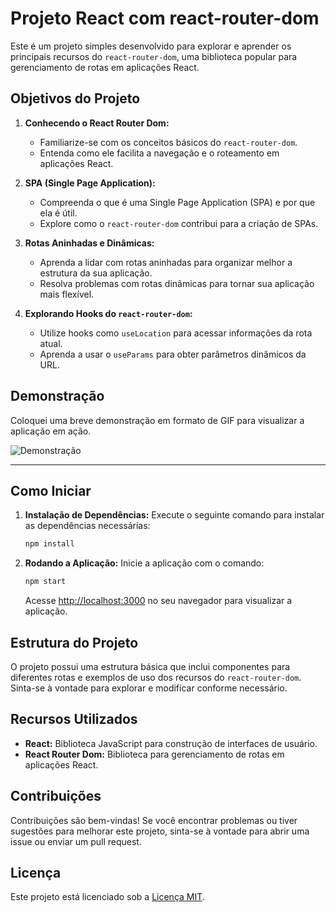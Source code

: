 # Projeto React com react-router-dom

Este é um projeto simples desenvolvido para explorar e aprender os principais recursos do `react-router-dom`, uma biblioteca popular para gerenciamento de rotas em aplicações React.

## Objetivos do Projeto

1. **Conhecendo o React Router Dom:**
   - Familiarize-se com os conceitos básicos do `react-router-dom`.
   - Entenda como ele facilita a navegação e o roteamento em aplicações React.

2. **SPA (Single Page Application):**
   - Compreenda o que é uma Single Page Application (SPA) e por que ela é útil.
   - Explore como o `react-router-dom` contribui para a criação de SPAs.

3. **Rotas Aninhadas e Dinâmicas:**
   - Aprenda a lidar com rotas aninhadas para organizar melhor a estrutura da sua aplicação.
   - Resolva problemas com rotas dinâmicas para tornar sua aplicação mais flexível.

4. **Explorando Hooks do `react-router-dom`:**
   - Utilize hooks como `useLocation` para acessar informações da rota atual.
   - Aprenda a usar o `useParams` para obter parâmetros dinâmicos da URL.

## Demonstração

Coloquei uma breve demonstração em formato de GIF para visualizar a aplicação em ação.

![Demonstração](https://i.imgur.com/GSVYpDV.gif)

---

## Como Iniciar

1. **Instalação de Dependências:**
   Execute o seguinte comando para instalar as dependências necessárias:

   ```bash
   npm install
   ```

2. **Rodando a Aplicação:**
   Inicie a aplicação com o comando:

   ```bash
   npm start
   ```

   Acesse [http://localhost:3000](http://localhost:3000) no seu navegador para visualizar a aplicação.

## Estrutura do Projeto

O projeto possui uma estrutura básica que inclui componentes para diferentes rotas e exemplos de uso dos recursos do `react-router-dom`. Sinta-se à vontade para explorar e modificar conforme necessário.

## Recursos Utilizados

- **React:** Biblioteca JavaScript para construção de interfaces de usuário.
- **React Router Dom:** Biblioteca para gerenciamento de rotas em aplicações React.

## Contribuições

Contribuições são bem-vindas! Se você encontrar problemas ou tiver sugestões para melhorar este projeto, sinta-se à vontade para abrir uma issue ou enviar um pull request.

## Licença

Este projeto está licenciado sob a [Licença MIT](LICENSE).